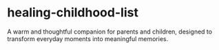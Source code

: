 # healing-childhood-list
A warm and thoughtful companion for parents and children, designed to transform everyday moments into meaningful memories.

